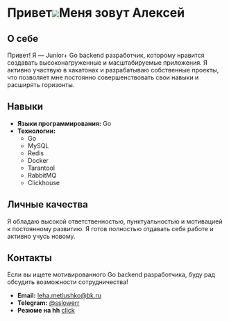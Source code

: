 Привет![](https://user-images.githubusercontent.com/18350557/176309783-0785949b-9127-417c-8b55-ab5a4333674e.gif)Меня зовут Алексей
==============================================================================================================================

## О себе
Привет! Я — Junior+ Go backend разработчик, которому нравится создавать высоконагруженные и масштабируемые приложения. Я активно участвую в хакатонах и разрабатываю собственные проекты, что позволяет мне постоянно совершенствовать свои навыки и расширять горизонты.

## Навыки
- **Языки программирования:** Go
- **Технологии:**
    - Go
    - MySQL
    - Redis
    - Docker
    - Tarantool
    - RabbitMQ
    - Clickhouse

## Личные качества
Я обладаю высокой ответственностью, пунктуальностью и мотивацией к постоянному развитию. Я готов полностью отдавать себя работе и активно учусь новому.

## Контакты
Если вы ищете мотивированного Go backend разработчика, буду рад обсудить возможности сотрудничества!

- **Email:** [leha.metlushko@bk.ru](mailto:leha.metlushko@bk.ru)
- **Telegram:** [@sslowerr](https://t.me/sslowerr)
- **Резюме на hh** [click](https://spb.hh.ru/resume/0ad399caff0d3fff4f0039ed1f45627649784e)
